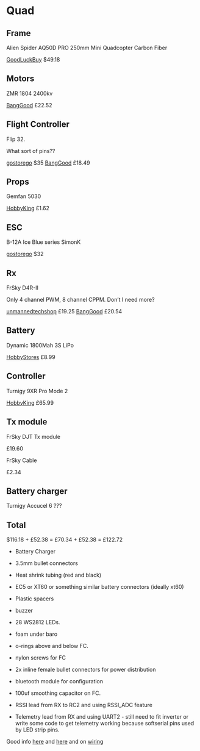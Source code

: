 # Quad

## Frame

Alien Spider AQ50D PRO 250mm Mini Quadcopter Carbon Fiber

[GoodLuckBuy](http://www.goodluckbuy.com/alien-spider-aq50d-pro-250mm-mini-quadcopter-carbon-fiber-micro-multicopter-frame.html) $49.18

## Motors

ZMR 1804 2400kv

[BangGood](http://www.banggood.com/-X-Power-1804-2400KV-Micro-Integration-Outrunner-Brushless-Motor-p-923424.html) £22.52


## Flight Controller

Flip 32. 

What sort of pins??

[gostorego](http://witespyquad.gostorego.com/flight-controllers/the-flip32-249.html) $35
[BangGood](http://www.banggood.com/Naze32-Flight-Controller-With-32-bit-STM32-for-Multicopter-10Dof-p-953849.html) £18.49

## Props

Gemfan 5030

[HobbyKing](http://www.hobbyking.co.uk/hobbyking/store/__58254__Gemfan_5030_Multirotor_Propellers_One_Pair_CW_CCW_White_.html) £1.62

## ESC

B-12A Ice Blue series SimonK

[gostorego](http://witespyquad.gostorego.com/speed-controllers/readytofly-12-amp-rapidesc-simonk.html) $32

## Rx

FrSky D4R-II

Only 4 channel PWM, 8 channel CPPM. Don’t I need more?

[unmannedtechshop](http://www.unmannedtechshop.co.uk/frsky-d4r-ii-4-8ch-accst-receiver.html) £19.25
[BangGood](http://www.banggood.com/FrSky-D4RII-24G-4CH-ACCST-Telemetry-Receiver-p-929069.html) £20.54

## Battery

Dynamic 1800Mah 3S LiPo

[HobbyStores](http://www.hobbystores.co.uk/default.asp?WPG=HOB_HomePage1&itemid=DYN3S1800) £8.99

## Controller

Turnigy 9XR Pro Mode 2

[HobbyKing](http://www.hobbyking.com/hobbyking/store/__51442__Turnigy_9XR_PRO_Radio_Transmitter_Mode_2_without_module_.html) £65.99

## Tx module

FrSky DJT Tx module



£19.60

FrSky Cable

£2.34

## Battery charger

Turnigy Accucel 6 ???

## Total

$116.18 + £52.38 = £70.34 + £52.38 = £122.72


* Battery Charger
* 3.5mm bullet connectors
* Heat shrink tubing (red and black)
* EC5 or XT60 or something similar battery connectors (ideally xt60)
* Plastic spacers

* buzzer
* 28 WS2812 LEDs.
* foam under baro
* o-rings above and below FC.
* nylon screws for FC
* 2x inline female bullet connectors for power distribution
* bluetooth module for configuration
* 100uf smoothing capacitor on FC.
* RSSI lead from RX to RC2 and using RSSI_ADC feature
* Telemetry lead from RX and using UART2 - still need to fit inverter or write some code to get telemetry working because softserial pins used by LED strip pins.

Good info [here](http://diydrones.com/profiles/blogs/330-gram-mini-quad-upgrades) and [here](http://www.tomshardware.com/reviews/multi-rotor-quadcopter-fpv,3828.html) and on [wiring](http://oddcopter.com/2012/04/13/quadcopter-wiring/)
